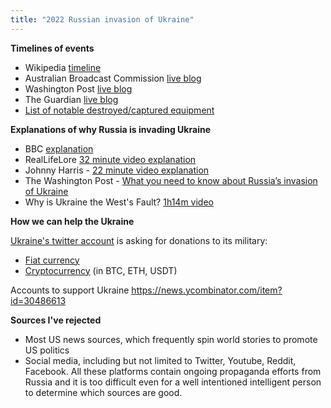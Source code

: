 ```yaml
---
title: "2022 Russian invasion of Ukraine"
---
```

**Timelines of events**
- Wikipedia [timeline](https://en.m.wikipedia.org/wiki/Timeline_of_the_2022_Russian_invasion_of_Ukraine)
- Australian Broadcast Commission [live blog](https://www.abc.net.au/news/2022-03-01/ukraine-russia-invasion-war-kyiv-kharkiv/100870192)
- Washington Post [live blog](https://www.washingtonpost.com/world/2022/03/01/russia-ukraine-war-putin-news/)
- The Guardian [live blog](https://www.theguardian.com/world/live/2022/mar/01/ukraine-russia-latest-news-live-updates-war-vladimir-putin-kyiv-kharkiv-russian-invasion-update)
- [List of notable destroyed/captured equipment](https://www.oryxspioenkop.com/2022/02/attack-on-europe-documenting-equipment.html)

**Explanations of why Russia is invading Ukraine**

- BBC [explanation](https://www.bbc.com/news/world-europe-56720589) 
- RealLifeLore [32 minute video explanation](https://www.youtube.com/watch?v=If61baWF4GE&feature=emb_title)
- Johnny Harris - [22 minute video explanation](https://www.youtube.com/watch?v=LJNtfyq3TDE) 
- The Washington Post - [What you need to know about Russia’s invasion of Ukraine](https://www.washingtonpost.com/world/2021/12/07/russia-ukraine-biden-putin-call/?utm_content=ukraine-faq&=)
- Why is Ukraine the West's Fault? [1h14m video](https://youtu.be/JrMiSQAGOS4)

**How we can help the Ukraine**

[Ukraine's twitter account](https://twitter.com/Ukraine) is asking for donations to its military:
- [Fiat currency](https://twitter.com/Ukraine/status/1497294840110977024)
- [Cryptocurrency](https://twitter.com/Ukraine/status/1497594592438497282) (in BTC, ETH, USDT)


Accounts to support Ukraine
https://news.ycombinator.com/item?id=30486613

**Sources I've rejected**
- Most US news sources, which frequently spin world stories to promote US politics
- Social media, including but not limited to Twitter, Youtube, Reddit, Facebook. All these platforms contain ongoing propaganda efforts from Russia and it is too difficult even for a well intentioned intelligent person to determine which sources are good. 